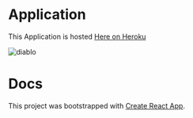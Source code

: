 # Application
This Application is hosted [Here on Heroku](https://diablolpf.herokuapp.com/)

![diablo](https://user-images.githubusercontent.com/4305276/94507692-b5416600-01e6-11eb-8238-76b72043cdde.png)

# Docs
This project was bootstrapped with [Create React App](https://github.com/facebook/create-react-app).